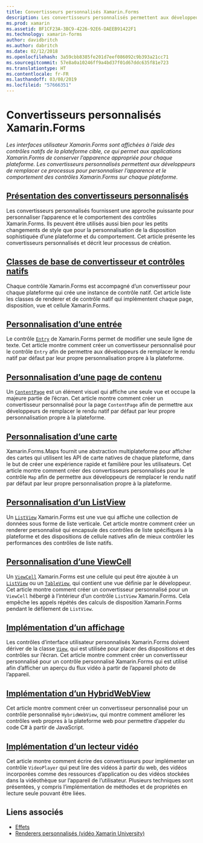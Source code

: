 ```yaml
---
title: Convertisseurs personnalisés Xamarin.Forms
description: Les convertisseurs personnalisés permettent aux développeurs de remplacer le rendu par défaut des contrôles natifs de chaque plateforme afin de personnaliser l’apparence et le comportement des contrôles Xamarin.Forms.
ms.prod: xamarin
ms.assetid: BF1CF23A-3BC9-4226-92E6-DAEEB91422F1
ms.technology: xamarin-forms
author: davidbritch
ms.author: dabritch
ms.date: 02/12/2018
ms.openlocfilehash: 3a59cbb8385fe201d7eef086092c9b393a21cc71
ms.sourcegitcommit: 57e8a0a10246ff9a4bd37f01d67ddc635f81e723
ms.translationtype: HT
ms.contentlocale: fr-FR
ms.lasthandoff: 03/08/2019
ms.locfileid: "57666351"
---
```

# <a name="xamarinforms-custom-renderers"></a>Convertisseurs personnalisés Xamarin.Forms

_Les interfaces utilisateur Xamarin.Forms sont affichées à l’aide des contrôles natifs de la plateforme cible, ce qui permet aux applications Xamarin.Forms de conserver l’apparence appropriée pour chaque plateforme. Les convertisseurs personnalisés permettent aux développeurs de remplacer ce processus pour personnaliser l’apparence et le comportement des contrôles Xamarin.Forms sur chaque plateforme._

## <a name="introduction-to-custom-renderersintroductionmd"></a>[Présentation des convertisseurs personnalisés](introduction.md)

Les convertisseurs personnalisés fournissent une approche puissante pour personnaliser l’apparence et le comportement des contrôles Xamarin.Forms. Ils peuvent être utilisés aussi bien pour les petits changements de style que pour la personnalisation de la disposition sophistiquée d’une plateforme et du comportement. Cet article présente les convertisseurs personnalisés et décrit leur processus de création.

## <a name="renderer-base-classes-and-native-controlsrenderersmd"></a>[Classes de base de convertisseur et contrôles natifs](renderers.md)

Chaque contrôle Xamarin.Forms est accompagné d’un convertisseur pour chaque plateforme qui crée une instance de contrôle natif. Cet article liste les classes de renderer et de contrôle natif qui implémentent chaque page, disposition, vue et cellule Xamarin.Forms.

## <a name="customizing-an-entryentrymd"></a>[Personnalisation d’une entrée](entry.md)

Le contrôle [`Entry`](xref:Xamarin.Forms.Entry) de Xamarin.Forms permet de modifier une seule ligne de texte. Cet article montre comment créer un convertisseur personnalisé pour le contrôle `Entry` afin de permettre aux développeurs de remplacer le rendu natif par défaut par leur propre personnalisation propre à la plateforme.

## <a name="customizing-a-contentpagecontentpagemd"></a>[Personnalisation d’une page de contenu](contentpage.md)

Un [`ContentPage`](xref:Xamarin.Forms.ContentPage) est un élément visuel qui affiche une seule vue et occupe la majeure partie de l’écran. Cet article montre comment créer un convertisseur personnalisé pour la page `ContentPage` afin de permettre aux développeurs de remplacer le rendu natif par défaut par leur propre personnalisation propre à la plateforme.

## <a name="customizing-a-mapmapindexmd"></a>[Personnalisation d’une carte](map/index.md)

Xamarin.Forms.Maps fournit une abstraction multiplateforme pour afficher des cartes qui utilisent les API de carte natives de chaque plateforme, dans le but de créer une expérience rapide et familière pour les utilisateurs. Cet article montre comment créer des convertisseurs personnalisés pour le contrôle `Map` afin de permettre aux développeurs de remplacer le rendu natif par défaut par leur propre personnalisation propre à la plateforme.

## <a name="customizing-a-listviewlistviewmd"></a>[Personnalisation d’un ListView](listview.md)

Un [`ListView`](xref:Xamarin.Forms.ListView) Xamarin.Forms est une vue qui affiche une collection de données sous forme de liste verticale. Cet article montre comment créer un renderer personnalisé qui encapsule des contrôles de liste spécifiques à la plateforme et des dispositions de cellule natives afin de mieux contrôler les performances des contrôles de liste natifs.

## <a name="customizing-a-viewcellviewcellmd"></a>[Personnalisation d’une ViewCell](viewcell.md)

Un [`ViewCell`](xref:Xamarin.Forms.ViewCell) Xamarin.Forms est une cellule qui peut être ajoutée à un [`ListView`](xref:Xamarin.Forms.ListView) ou un [`TableView`](xref:Xamarin.Forms.TableView), qui contient une vue définie par le développeur. Cet article montre comment créer un convertisseur personnalisé pour un `ViewCell` hébergé à l’intérieur d’un contrôle `ListView` Xamarin.Forms. Cela empêche les appels répétés des calculs de disposition Xamarin.Forms pendant le défilement de `ListView`.

## <a name="implementing-a-viewviewmd"></a>[Implémentation d’un affichage](view.md)

Les contrôles d’interface utilisateur personnalisés Xamarin.Forms doivent dériver de la classe [`View`](xref:Xamarin.Forms.View), qui est utilisée pour placer des dispositions et des contrôles sur l’écran. Cet article montre comment créer un convertisseur personnalisé pour un contrôle personnalisé Xamarin.Forms qui est utilisé afin d’afficher un aperçu du flux vidéo à partir de l’appareil photo de l’appareil.

## <a name="implementing-a-hybridwebviewhybridwebviewmd"></a>[Implémentation d’un HybridWebView](hybridwebview.md)

Cet article montre comment créer un convertisseur personnalisé pour un contrôle personnalisé `HybridWebView`, qui montre comment améliorer les contrôles web propres à la plateforme web pour permettre d’appeler du code C# à partir de JavaScript.

## <a name="implementing-a-video-playervideo-playerindexmd"></a>[Implémentation d’un lecteur vidéo](video-player/index.md)

Cet article montre comment écrire des convertisseurs pour implémenter un contrôle `VideoPlayer` qui peut lire des vidéos à partir du web, des vidéos incorporées comme des ressources d’application ou des vidéos stockées dans la vidéothèque sur l’appareil de l’utilisateur. Plusieurs techniques sont présentées, y compris l’implémentation de méthodes et de propriétés en lecture seule pouvant être liées.


## <a name="related-links"></a>Liens associés

- [Effets](~/xamarin-forms/app-fundamentals/effects/index.md)
- [Renderers personnalisés (vidéo Xamarin University)](https://developer.xamarin.com/videos/cross-platform/xamarinforms-custom-renderers/)
